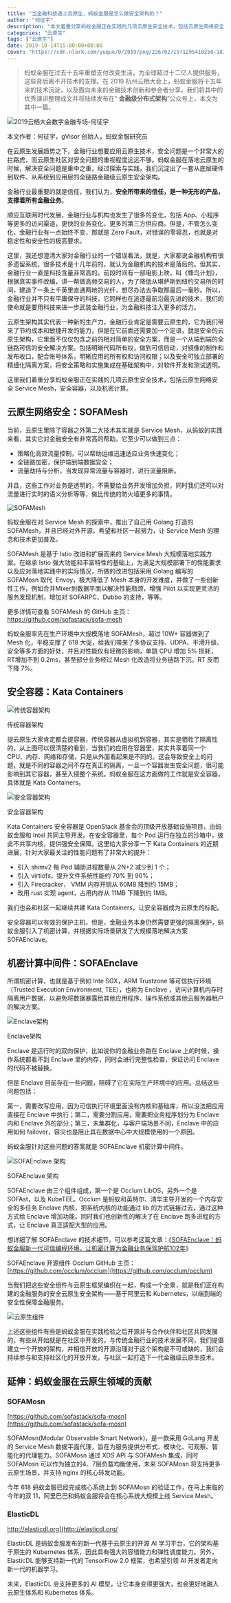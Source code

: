 ```yaml
---
title: "当金融科技遇上云原生，蚂蚁金服是怎么做安全架构的？"
author: "何征宇"
description: "本文着重分享蚂蚁金服正在实践的几项云原生安全技术，包括云原生网络安全 Service Mesh，安全容器，以及机密计算。"
categories: "云原生"
tags: ["云原生"]
date: 2019-10-14T15:00:00+08:00
cover: "https://cdn.nlark.com/yuque/0/2019/png/226702/1571295410250-183069b1-6133-4ad6-abd1-db524de636be.png"
---
```


> 蚂蚁金服在过去十五年重塑支付改变生活，为全球超过十二亿人提供服务，这些背后离不开技术的支撑。在 2019 杭州云栖大会上，蚂蚁金服将十五年来的技术沉淀，以及面向未来的金融技术创新和参会者分享。我们将其中的优秀演讲整理成文并将陆续发布在“ **金融级分布式架构**”公众号上，本文为其中一篇。

![2019云栖大会数字金融专场-何征宇](https://cdn.nlark.com/yuque/0/2019/png/226702/1571121712579-5ae1c444-53b8-427b-94ed-9ee584e4a8f0.png)

本文作者：何征宇，gVisor 创始人，蚂蚁金服研究员

在云原生发展趋势之下，金融行业想要应用云原生技术，安全问题是一个非常大的拦路虎，而云原生社区对安全问题的重视程度远远不够。蚂蚁金服在落地云原生的时候，解决安全问题是重中之重，经过探索与实践，我们沉淀出了一套从底层硬件到软件、从系统到应用层的全链路金融级云原生安全架构。

金融行业最重要的就是信任，我们认为，**安全所带来的信任，是一种无形的产品，支撑着所有金融业务**。

顺应互联网时代发展，金融行业与机构也发生了很多的变化，包括 App、小程序等更多的访问渠道，更快的业务变化，更多的第三方供应商。但是，不管怎么变化，金融行业有一点始终不变，那就是 Zero Fault，对错误的零容忍，也就是对稳定性和安全性的极高要求。

这里，我还想澄清大家对金融行业的一个错误看法，就是，大家都说金融机构有很多遗留系统，很多技术是十几年前的，就认为金融机构的技术是落后的。但其实，金融行业一直是科技含量非常高的。前段时间有一部电影上映，叫《蜂鸟计划》，根据真实事件改编，讲一帮做高频交易的人，为了降低从堪萨斯到纽约交易所的时间，建造了一条上千英里直通两地的光纤，想尽办法去争取那最后一毫秒。所以，金融行业并不只有平庸保守的科技，它同样也在追逐最前沿最先进的技术，我们的使命就是要用科技来进一步武装金融行业，为金融科技注入更多的活力。

云原生架构其实代表一种新的生产力，金融行业肯定是需要云原生的，它为我们带来了节约成本和敏捷开发的能力，但是在它前面还需要加一个定语，就是安全的云原生架构，它里面不仅仅包含之前的相对简单的安全方案，而是一个从端到端的全链路可信的安全解决方案。包括明晰代码所有权，做到可信启动，对镜像的制作和发布收口，配合账号体系，明晰应用的所有权和访问权限；以及安全可独立部署的精细化隔离方案，将安全策略和实施集成在基础架构中，对软件开发和测试透明。

这里我们着重分享蚂蚁金服正在实践的几项云原生安全技术，包括云原生网络安全 Service Mesh，安全容器，以及机密计算。

## 云原生网络安全：SOFAMesh 

当前，云原生里除了容器之外第二大技术其实就是 Service Mesh，从蚂蚁的实践来看，其实它对金融安全有非常高的帮助。它至少可以做到三点：

- 策略化高效流量控制，可以帮助运维迅速适应业务快速变化；
- 全链路加密，保护端到端数据安全；
- 流量劫持与分析，当发现异常流量与容器时，进行流量阻断。

并且，这些工作对业务是透明的，不需要给业务开发增加负担，同时我们还可以对流量进行实时的语义分析等等，做比传统的防火墙更多的事情。

![SOFAMesh](https://cdn.nlark.com/yuque/0/2019/png/226702/1571121797677-62949a5c-c3c1-4294-8d0c-226b403f47aa.png)

蚂蚁金服在对 Service Mesh 的探索中，推出了自己用 Golang 打造的 SOFAMesh，并且已经对外开源，希望和社区一起努力，让 Service Mesh 的理念和技术更加普及。

SOFAMesh 是基于 Istio 改进和扩展而来的 Service Mesh 大规模落地实践方案。在继承 Istio 强大功能和丰富特性的基础上，为满足大规模部署下的性能要求以及应对落地实践中的实际情况，所做的改进包括采用 Golang 编写的 SOFAMosn 取代  Envoy，极大降低了 Mesh 本身的开发难度，并做了一些创新性工作，例如合并Mixer到数据平面以解决性能瓶颈，增强 Pilot 以实现更灵活的服务发现机制，增加对 SOFARPC、Dubbo 的支持，等等。

更多详情可查看 SOFAMesh 的 GitHub 主页：<https://github.com/sofastack/sofa-mesh>

蚂蚁金服率先在生产环境中大规模落地 SOFAMesh，超过 10W+ 容器做到了 Mesh 化，平稳支撑了 618 大促，给我们带来了多协议支持、UDPA、平滑升级、安全等多方面的好处，并且对性能仅有轻微的影响，单跳 CPU 增加 5% 损耗，RT增加不到 0.2ms，甚至部分业务经过 Mesh 化改造将业务链路下沉，RT 反而下降 7%。

## 安全容器：Kata Containers 

![传统容器架构](https://cdn.nlark.com/yuque/0/2019/png/226702/1571121897038-b337be81-b59d-4915-9b34-848a3e55af1a.png)

传统容器架构

提云原生大家肯定都会提容器，传统容器从虚拟机到容器，其实是牺牲了隔离性的，从上图可以很清楚的看到，当我们的应用在容器里，其实共享着同一个 CPU、内存、网络和存储，只是从外面看起来是不同的。这会导致安全上的问题，就是不同的容器之间不存在真正的隔离，一旦一个容器发生安全问题，很可能影响到其它容器，甚至入侵整个系统。蚂蚁金服在这方面做的工作就是安全容器，具体就是 Kata Containers。

![安全容器架构](https://cdn.nlark.com/yuque/0/2019/png/226702/1571121960243-0a77a518-2b1d-4183-821a-893c0122630f.png)

安全容器架构

Kata Containers 安全容器是 OpenStack 基金会的顶级开放基础设施项目，由蚂蚁金服和 Intel 共同主导开发。在安全容器里，每个 Pod 运行在独立的沙箱中，彼此不共享内核，提供强安全保障。这里给大家分享一下 Kata Containers 的近期进展，针对大家最关注的性能问题有了非常大的提升：

- 引入 shimv2 每 Pod 辅助进程数量从 2N+2 减少到 1 个；
- 引入 virtiofs，提升文件系统性能约 70% 到 90%；
- 引入 Firecracker， VMM 内存开销从 60MB 降到约 15MB；
- 改用 rust 实现 agent，占用内存从 11MB 下降到约 1MB。

我们也会和社区一起继续共建 Kata Containers，让安全容器成为云原生的标配。

安全容器可以有效的保护主机，但是，金融业务本身仍然需要更强的隔离保护，蚂蚁金服引入了机密计算，并根据实际场景研发了大规模落地解决方案 SOFAEnclave。

## 机密计算中间件：SOFAEnclave

所谓机密计算，也就是基于例如 Inte SGX，ARM Trustzone 等可信执行环境（Trusted Execution Environment, TEE），也称为 Enclave ，访问计算机内存时隔离用户数据，以避免将数据暴露给其他应用程序、操作系统或其他云服务器租户的解决方案。

![Enclave架构](https://cdn.nlark.com/yuque/0/2019/png/226702/1571122017001-856a861f-789d-4d83-a927-ae16b68ab782.png)

Enclave架构

Enclave 是运行时的双向保护，比如说你的金融业务跑在 Enclave 上的时候，操作系统都看不到 Enclave 里的内存，同时会进行完整性检查，保证访问 Enclave 的代码不被替换。

但是 Enclave 目前存在一些问题，阻碍了它在实际生产环境中的应用。总结这些问题包括：

第一，需要改写应用，因为可信执行环境里面没有内核和基础库，所以没法把应用直接在 Enclave 中执行；第二，需要分割应用，需要把业务程序划分为 Enclave 内和 Enclave 外的部分；第三，未集群化，与客户端场景不同，Enclave 中的应用如何 failover，容灾也是阻止其在数据中心中大规模使用的一个原因。

蚂蚁金服针对这些问题的答案就是 SOFAEnclave 机密计算中间件。

![SOFAEnclave 架构](https://cdn.nlark.com/yuque/0/2019/png/226702/1571126640469-ac0956ca-de67-4a43-b0af-779418754f48.png)

SOFAEnclave 架构

SOFAEnclave 由三个组件组成，第一个是 Occlum LibOS，另外一个是 SOFAst，以及 KubeTEE。Occlum 是蚂蚁和英特尔、清华主导开发的一个内存安全的多任务 Enclave 内核，把系统内核的功能通过 lib 的方式链接过去，通过这种方式给 Enclave 增加功能。同时我们也创新性的解决了在 Enclave 跑多进程的方式，让 Enclave 真正适配大型的应用。

想详细了解 SOFAEnclave 的技术细节，可以参考这篇文章：《[SOFAEnclave：蚂蚁金服新一代可信编程环境，让机密计算为金融业务保驾护航102年](/blog/sofa-enclave-confidential-computing/)》

SOFAEnclave 开源组件 Occlum GitHub 主页：[https://github.com/occlum/occlum](https://github.com/occlum/occlum)

当我们把这些安全组件与云原生框架编织在一起，构成一个全景，就是我们正在构建的金融服务的安全云原生安全架构——基于阿里云和 Kubernetes，以端到端的安全性保障金融服务。

![云原生组件](https://cdn.nlark.com/yuque/0/2019/png/226702/1571126784961-a011fbf0-9958-4b5f-8438-0725d368417f.png)

上述这些组件有些是蚂蚁金服在实践检验之后开源并与合作伙伴和社区共同发展的，有些从开始就是在社区中开发的。与传统金融行业的技术发展不同，我们提倡建立一个开放的架构，并相信开放的开源治理对于这个架构是不可或缺的，我们会持续参与和支持社区化的开放开发，与社区一起打造下一代金融级云原生技术。

## 延伸：蚂蚁金服在云原生领域的贡献

### SOFAMosn

[https://github.com/sofastack/sofa-mosn](https://github.com/sofastack/sofa-mosn)

SOFAMosn(Modular Observable Smart Network)，是一款采用 GoLang 开发的 Service Mesh 数据平面代理，旨在为服务提供分布式、模块化、可观察、智能化的代理能力。SOFAMosn 通过 XDS API 与 SOFAMesh 集成，同时 SOFAMosn 可以作为独立的4、7层负载均衡使用，未来 SOFAMosn 将支持更多云原生场景，并支持 nginx 的核心转发功能。

今年 618 蚂蚁金服已经完成核心系统上到 SOFAMosn 的验证工作，在马上来临的今年的双 11，阿里巴巴和蚂蚁金服将会在核心系统大规模上线 Service Mesh。

### ElasticDL

<http://elasticdl.org](http://elasticdl.org/>

ElasticDL 是蚂蚁金服发布的新一代基于云原生的开源 AI 学习平台，它的架构基于原生的 Kubernetes 体系，因此具有强大的容错能力和弹性调度能力。另外，ElasticDL 能够支持新一代的 TensorFlow 2.0 框架，也希望引领 AI 开发者走向新一代的机器学习。

未来，ElasticDL 会支持更多的 AI 模型，让它本身变得更强大，也会更好地融入云原生体系和 Kubernetes 体系。